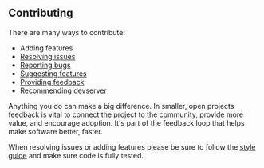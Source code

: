 ## Contributing
There are many ways to contribute:

* Adding features
* [Resolving issues][issues]
* [Reporting bugs][newissue]
* [Suggesting features][newissue]
* [Providing feedback][feedback]
* [Recommending devserver][recommend]

Anything you do can make a big difference.  In smaller, open projects feedback is vital to connect the project to the
community, provide more value, and encourage adoption.  It's part of the feedback loop that helps make software better,
faster.

When resolving issues or adding features please be sure to follow the [style guide] and make sure code is fully tested.

[issues]: https://github.com/devpaul/grunt-devserver/issues
[style guide]: https://github.com/devpaul/javascript
[newissue]: https://github.com/devpaul/grunt-devserver/issues/new
[feedback]: https://twitter.com/developerPaul
[recommend]: http://twitter.com/intent/tweet?url=https%3A%2F%2Fnpmjs.org%2Fpackage%2Fgrunt-devserver&text=I%20love%20grunt-devserver!&hashtags=nodejs,devserver&via=developerPaul